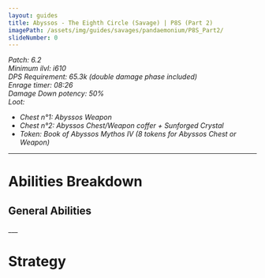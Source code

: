 ```yaml
---
layout: guides
title: Abyssos - The Eighth Circle (Savage) | P8S (Part 2)
imagePath: /assets/img/guides/savages/pandaemonium/P8S_Part2/
slideNumber: 0
---
```


*Patch: 6.2  
Minimum ilvl: i610  
DPS Requirement: 65.3k (double damage phase included)  
Enrage timer: 08:26  
<span class='debuff'>Damage Down</span> potency: 50%  
Loot:*

+ *Chest n°1: Abyssos Weapon*
+ *Chest n°2: Abyssos Chest/Weapon coffer + Sunforged Crystal*
+ *Token: Book of Abyssos Mythos IV (8 tokens for Abyssos Chest or Weapon)*

___

<h1><a id='AbilitiesBreakdown'>Abilities Breakdown</a></h1>

<div class='guideSection' markdown='1'>
<h2><a id='ABGeneralAbilities'>General Abilities</a></h2>

</div>
___
<h1><a id='Strategy'>Strategy</a></h1>

<div class='guideSection' markdown='1'>
<a id='SPhase1'></a>

</div>

<div class='guideSection' markdown='1'>
<a id='SPhase2'></a>

</div>

<div class='guideSection' markdown='1'>
<a id='SPhase3'></a>

</div>

